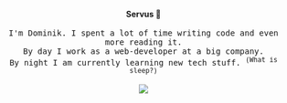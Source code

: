 <p align="center"><strong>Servus 👋</strong><br><br>
  <samp>I'm Dominik. I spent a lot of time writing code and even more reading it.
  <br>By day I work as a web-developer at a big company. 
  <br>By night I am currently learning new tech stuff. <sup>(What is sleep?)</sup>
  <br><br></samp>
  <image src="https://media.giphy.com/media/XKSPsk67cnCw0/giphy.gif">
</p>
<!--
**wgnrd/wgnrd** is a ✨ _special_ ✨ repository because its `README.md` (this file) appears on your GitHub profile.

Here are some ideas to get you started:

- 🔭 I’m currently working on ...
- 🌱 I’m currently learning ...
- 👯 I’m looking to collaborate on ...
- 🤔 I’m looking for help with ...
- 💬 Ask me about ...
- 📫 How to reach me: ...
- 😄 Pronouns: ...
- ⚡ Fun fact: ...
-->
